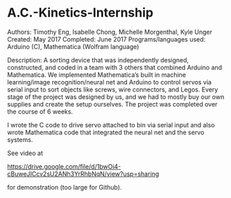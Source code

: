 # A.C.-Kinetics-Internship

Authors: Timothy Eng, Isabelle Chong, Michelle Morgenthal, Kyle Unger
Created: May 2017
Completed: June 2017
Programs/languages used: Arduino (C), Mathematica (Wolfram language)

Description: A sorting device that was independently designed, constructed, and coded in a team with 3 others that combined Arduino and Mathematica. We implemented Mathematica’s built in machine learning/image recognition/neural net and Arduino to control servos via serial input to sort objects like screws, wire connectors, and Legos. Every stage of the project was designed by us, and we had to mostly buy our own supplies and create the setup ourselves. The project was completed over the course of 6 weeks. 

I wrote the C code to drive servo attached to bin via serial input and also wrote Mathematica code that integrated the neural net and the servo systems.

See video at 

https://drive.google.com/file/d/1bwOi4-cBuweJICcv2sU2ANh3YrRhbNqN/view?usp=sharing

for demonstration (too large for Github).
